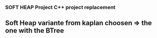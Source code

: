 ### SOFT HEAP Project C++ project replacement

## Soft Heap variante from kaplan choosen => the one with the BTree
